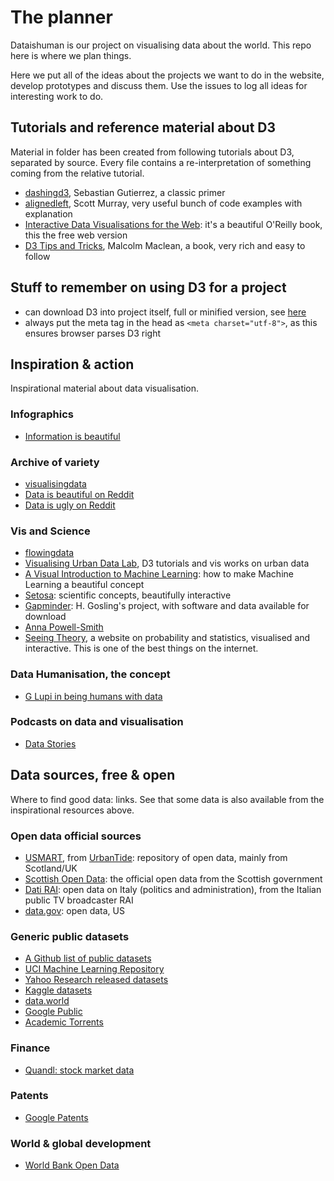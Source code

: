 # The planner

Dataishuman is our project on visualising data about the world. This repo here is where we plan things.

Here we put all of the ideas about the projects we want to do in the website, develop prototypes and discuss them. Use the issues to log all ideas for interesting work to do.

## Tutorials and reference material about D3

Material in folder has been created from following tutorials about D3, separated by source. Every file contains a re-interpretation of something coming from the relative tutorial.

* [dashingd3](https://www.dashingd3js.com/table-of-contents), Sebastian Gutierrez, a classic primer 
* [alignedleft](http://alignedleft.com/tutorials/d3), Scott Murray, very useful bunch of code examples with explanation
* [Interactive Data Visualisations for the Web](http://chimera.labs.oreilly.com/books/1230000000345/index.html): it's a beautiful O'Reilly book, this the free web version
* [D3 Tips and Tricks](https://leanpub.com/D3-Tips-and-Tricks/read), Malcolm Maclean, a book, very rich and easy to follow


## Stuff to remember on using D3 for a project

* can download D3 into project itself, full or minified version, see [here](http://chimera.labs.oreilly.com/books/1230000000345/ch04.html)
* always put the meta tag in the head as `<meta charset="utf-8">`, as this ensures browser parses D3 right

## Inspiration & action

Inspirational material about data visualisation.

### Infographics

* [Information is beautiful](http://www.informationisbeautiful.net)

### Archive of variety

* [visualisingdata](http://www.visualisingdata.com)
* [Data is beautiful on Reddit](https://www.reddit.com/r/dataisbeautiful/)
* [Data is ugly on Reddit](https://www.reddit.com/r/dataisugly/)

### Vis and Science

* [flowingdata](http://flowingdata.com)
* [Visualising Urban Data Lab](http://vudlab.com/#/), D3 tutorials and vis works on urban data
* [A Visual Introduction to Machine Learning](http://www.r2d3.us/visual-intro-to-machine-learning-part-1/): how to make Machine Learning a beautiful concept
* [Setosa](http://setosa.io/#/): scientific concepts, beautifully interactive
* [Gapminder](http://www.gapminder.org): H. Gosling's project, with software and data available for download
* [Anna Powell-Smith](https://anna.ps)
* [Seeing Theory](http://students.brown.edu/seeing-theory/index.html), a website on probability and statistics, visualised and interactive. This is one of the best things on the internet.


### Data Humanisation, the concept

* [G Lupi in being humans with data](https://www.ted.com/talks/giorgia_lupi_how_we_can_find_ourselves_in_data#t-661597)

### Podcasts on data and visualisation

* [Data Stories](http://datastori.es)

## Data sources, free & open

Where to find good data: links. See that some data is also available from the inspirational resources above.

### Open data official sources

* [USMART](https://usmart.io/#/), from [UrbanTide](https://urbantide.com): repository of open data, mainly from Scotland/UK
* [Scottish Open Data](http://statistics.gov.scot): the official open data from the Scottish government
* [Dati RAI](http://dati.rai.it): open data on Italy (politics and administration), from the Italian public TV broadcaster RAI
* [data.gov](https://data.gov.uk): open data, US

### Generic public datasets

* [A Github list of public datasets](https://github.com/caesar0301/awesome-public-datasets)
* [UCI Machine Learning Repository](http://archive.ics.uci.edu/ml/)
* [Yahoo Research released datasets](https://webscope.sandbox.yahoo.com)
* [Kaggle datasets](https://www.kaggle.com/datasets)
* [data.world](https://data.world)
* [Google Public](https://www.google.com/publicdata/directory)
* [Academic Torrents](http://academictorrents.com)

### Finance

* [Quandl: stock market data](https://www.quandl.com)

### Patents

* [Google Patents](https://patents.google.com)

### World & global development

* [World Bank Open Data](http://data.worldbank.org)